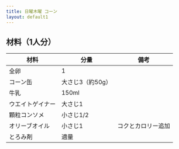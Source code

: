 ```yaml
---
title: 日曜木曜 コーン
layout: default1
---
```

## 材料（1人分）

| 材料 | 分量 | 備考 |
| --- | --- | ---- |
| 全卵 | 1 | |
| コーン缶 | 大さじ3（約50g） | |
| 牛乳 | 150ml | |
| ウエイトゲイナー | 大さじ1 | |
| 顆粒コンソメ | 小さじ1/2 | |
| オリーブオイル | 小さじ1 | コクとカロリー追加 |
| とろみ剤 | 適量 | |
